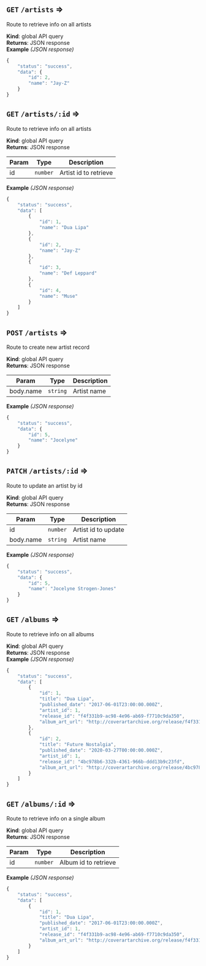 <a name="`GET` `/artists`"></a>

## `GET` `/artists` ⇒
Route to retrieve info on all artists

**Kind**: global API query  
**Returns**: JSON response  
**Example** *(JSON response)*  
```js
{
    "status": "success",
    "data": {
        "id": 2,
        "name": "Jay-Z"
    }
}
```
<a name="`GET` `/artists/_id`"></a>

## `GET` `/artists/:id` ⇒
Route to retrieve info on all artists

**Kind**: global API query  
**Returns**: JSON response  

| Param | Type | Description |
| --- | --- | --- |
| id | <code>number</code> | Artist id to retrieve |

**Example** *(JSON response)*  
```js
{
    "status": "success",
    "data": [
        {
            "id": 1,
            "name": "Dua Lipa"
        },
        {
            "id": 2,
            "name": "Jay-Z"
        },
        {
            "id": 3,
            "name": "Def Leppard"
        },
        {
            "id": 4,
            "name": "Muse"
        }
    ]
}
```
<a name="`POST` `/artists`"></a>

## `POST` `/artists` ⇒
Route to create new artist record

**Kind**: global API query  
**Returns**: JSON response  

| Param | Type | Description |
| --- | --- | --- |
| body.name | <code>string</code> | Artist name |

**Example** *(JSON response)*  
```js
{
    "status": "success",
    "data": {
        "id": 5,
        "name": "Jocelyne"
    }
}
```
<a name="`PATCH` `/artists/_id`"></a>

## `PATCH` `/artists/:id` ⇒
Route to update an artist by id

**Kind**: global API query  
**Returns**: JSON response  

| Param | Type | Description |
| --- | --- | --- |
| id | <code>number</code> | Artist id to update |
| body.name | <code>string</code> | Artist name |

**Example** *(JSON response)*  
```js
{
    "status": "success",
    "data": {
        "id": 5,
        "name": "Jocelyne Strogen-Jones"
    }
}
```
<a name="`GET` `/albums`"></a>

## `GET` `/albums` ⇒
Route to retrieve info on all albums

**Kind**: global API query  
**Returns**: JSON response  
**Example** *(JSON response)*  
```js
{
    "status": "success",
    "data": [
        {
            "id": 1,
            "title": "Dua Lipa",
            "published_date": "2017-06-01T23:00:00.000Z",
            "artist_id": 1,
            "release_id": "f4f331b9-ac98-4e96-ab69-f7710c9da350",
            "album_art_url": "http://coverartarchive.org/release/f4f331b9-ac98-4e96-ab69-f7710c9da350/25498757032-500.jpg"
        },
        {
            "id": 2,
            "title": "Future Nostalgia",
            "published_date": "2020-03-27T00:00:00.000Z",
            "artist_id": 1,
            "release_id": "4bc978b6-332b-4361-966b-ddd13b9c23fd",
            "album_art_url": "http://coverartarchive.org/release/4bc978b6-332b-4361-966b-ddd13b9c23fd/27536956866-500.jpg"
        }
    ]
}
```
<a name="`GET` `/albums/_id`"></a>

## `GET` `/albums/:id` ⇒
Route to retrieve info on a single album

**Kind**: global API query  
**Returns**: JSON response  

| Param | Type | Description |
| --- | --- | --- |
| id | <code>number</code> | Album id to retrieve |

**Example** *(JSON response)*  
```js
{
    "status": "success",
    "data": [
        {
            "id": 1,
            "title": "Dua Lipa",
            "published_date": "2017-06-01T23:00:00.000Z",
            "artist_id": 1,
            "release_id": "f4f331b9-ac98-4e96-ab69-f7710c9da350",
            "album_art_url": "http://coverartarchive.org/release/f4f331b9-ac98-4e96-ab69-f7710c9da350/25498757032-500.jpg"
        }
    ]
}
```
